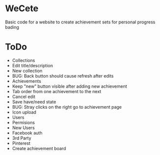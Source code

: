 WeCete
======

Basic code for a website to create achievement sets for personal progress bading

ToDo
====

* Collections
 * Edit title/description
 * New collection
 * BUG: Back button should cause refresh after edits
* Achievements
 * Keep "new" button visible after adding new achievement
 * Tab order from one achievement to the next
 * Cancel edit
 * Save have/need state
 * BUG: Stray clicks on the right go to achievement page
 * Icon upload
* Users
 * Permisions
 * New Users
  * Facebook auth
* 3rd Party
 * Pinterest
  * Create achievement board
